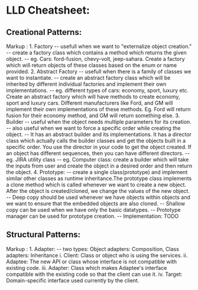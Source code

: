 # LLD Cheatsheet: #

## Creational Patterns: ##

Markup :    1. Factory
                -- usefull when we want to "externalize object creation."
                -- create a factory class which contains a method which returns the given object.
                -- eg. Cars: ford-fusion, chevy-volt, jeep-sahara. Create a factory which will return objects of these classes based on the enum or name provided.
            2. Abstract Factory
                -- usefull when there is a family of classes we want to instantiate.
                -- create an abstract factory class which will be inherited by different individual factories and implement their own implementations.
                -- eg. different types of cars: economy, sport, luxury etc. Create an abstract factory which will have methods to create economy, sport and luxury cars. Different manufacturers like Ford, and GM will implement their own implementations of these methods. Eg. Ford will return fusion for their economy method, and GM will return something else. 
            3. Builder
                -- useful when the object needs multiple parameters for its creation.
                -- also useful when we want to force a specific order while creating the object.
                -- It has an abstract builder and its implementations. It has a director class which actually calls the builder classes and get the objects built in a specific order. You use the director in your code to get the object created. If an object has different sequences, then you can have different directors.
                -- eg. JIRA utility class
                -- eg. Computer class: create a builder which will take the inputs from user and create the object in a desired order and then return the object.
            4. Prototype:
                -- create a single class(prototype) and implement similar other classes as runtime inheritance.The prototype class implements a clone method which is called whenever we want to create a new object. After the object is created/cloned, we change the values of the new object.
                -- Deep copy should be used whenever we have objects within objects and we want to ensure that the embedded objects are also cloned.
                -- Shallow copy can be used when we have only the basic datatypes.
                -- Prototype manager can be used for prototype creation.
                -- Implementation: TODO

## Structural Patterns: ##
Markup :    1. Adapter:
                -- two types: Object adapters: Composition, Class adapters: Inheritance
                i. Client: Class or object who is using the services.
                ii. Adaptee: The new API or class whose interface is not compatible with existing code.
                iii. Adapter: Class which makes Adaptee's interface compatible with the existing code so that the client can use it.
                iv. Target: Domain-specific interface used currently by the client.
